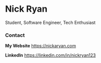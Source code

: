 # Nick Ryan

Student, Software Engineer, Tech Enthusiast

### Contact
**My Website**
https://nickaryan.com

**LinkedIn**
https://linkedin.com/in/nickryan123
